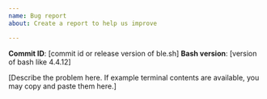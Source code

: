 ```yaml
---
name: Bug report
about: Create a report to help us improve

---
```


**Commit ID**: [commit id or release version of ble.sh]
**Bash version**: [version of bash like 4.4.12]

[Describe the problem here. If example terminal contents are available, you may copy and paste them here.]
